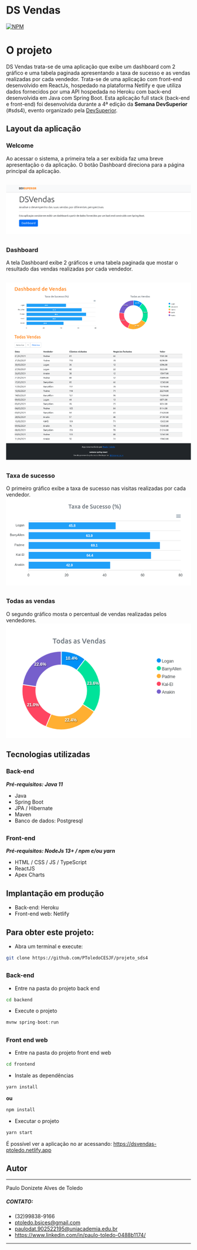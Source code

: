 # DS Vendas 
[![NPM](https://img.shields.io/npm/l/react)](https://github.com/toledo-paulo/exemplo-readme/blob/main/LICENSE) 

# O projeto
DS Vendas trata-se de uma aplicação que exibe um dashboard com 2 gráfico e uma tabela paginada apresentando a taxa de sucesso e as vendas realizadas por cada vendedor.
Trata-se de uma aplicação com front-end desenvolvido em ReactJs, hospedado na plataforma Netlify e que utiliza dados 
fornecidos por uma API hospedada no Heroku com back-end desenvolvida em Java com Spring Boot.
Esta aplicação full stack (back-end e front-end) foi desenvolvida durante a 4ª edição da **Semana DevSuperior** (#sds4), evento organizado pela [DevSuperior](https://devsuperior.com "Site da DevSuperior").
## Layout da aplicação
### Welcome
Ao acessar o sistema, a primeira tela a ser exibida faz uma breve apresentação o da aplicação.
O botão Dashboard direciona para a página principal da aplicação.
##
![Welcome](https://github.com/PToledoCESJF/projeto_sds4/blob/master/assets/welcome.png)
##
### Dashboard
A tela Dashboard exibe 2 gráficos e uma tabela paginada que mostar o resultado das vendas realizadas por cada vendedor.
##
![Dashboard](https://github.com/PToledoCESJF/projeto_sds4/blob/master/assets/Dashboard.png)
##
### Taxa de sucesso
O primeiro gráfico exibe a taxa de sucesso nas visitas realizadas por cada vendedor.
![TaxaSucesso](https://github.com/PToledoCESJF/projeto_sds4/blob/master/assets/chart1.png)
##
### Todas as vendas
O segundo gráfico mosta o percentual de vendas realizadas pelos vendedores.
![TaxaSucesso](https://github.com/PToledoCESJF/projeto_sds4/blob/master/assets/chart2.png)
## Tecnologias utilizadas
### Back-end 
***Pré-requisitos: Java 11***
- Java
- Spring Boot
- JPA / Hibernate
- Maven
- Banco de dados: Postgresql
##
### Front-end
***Pré-requisitos: NodeJs 13+ / npm e/ou yarn***
- HTML / CSS / JS / TypeScript
- ReactJS
- Apex Charts
##
## Implantação em produção
- Back-end: Heroku
- Front-end web: Netlify
## 
## Para obter este projeto:
- Abra um terminal e execute:
```bash
git clone https://github.com/PToledoCESJF/projeto_sds4
```
##
### Back-end
- Entre na pasta do projeto back end
```bash
cd backend
```
- Execute o projeto
```java
mvnw spring-boot:run
```
##
### Front end web
- Entre na pasta do projeto front end web
```bash
cd frontend
```
- Instale as dependências
```bash
yarn install
```
**ou**
```bash
npm install
```

- Executar o projeto
```bash
yarn start
```
É possível ver a aplicação no ar acessando:
https://dsvendas-ptoledo.netlify.app
##
## Autor
***
Paulo Donizete Alves de Toledo
##### CONTATO:
- (32)99838-9166
- ptoledo.bsices@gmail.com
- paulodat.902522195@uniacademia.edu.br
- https://www.linkedin.com/in/paulo-toledo-0488b1174/
***

